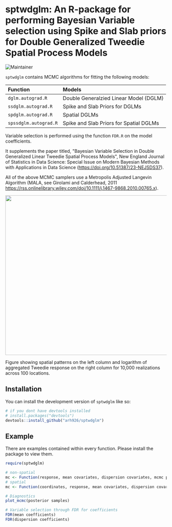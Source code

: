 
# sptwdglm: An R-package for performing Bayesian Variable selection using Spike and Slab priors for Double Generalized Tweedie Spatial Process Models

<!-- badges: start -->
![Maintainer](https://img.shields.io/badge/maintainer-arh926-blue)
<!-- badges: end -->

`sptwdglm` contains MCMC algorithms for fitting the following models:

Function   | Models
:---- | :-------------
`dglm.autograd.R`   | Double Generalzied Linear Model (DGLM) 
`ssdglm.autograd.R`  | Spike and Slab Priors for DGLMs 
`spdglm.autograd.R`    | Spatial DGLMs
`spssdglm.autograd.R`    | Spike and Slab Priors for Spatial DGLMs

 Variable selection is performed using the function `FDR.R` on the model coefficients. 
 
It supplements the paper titled, "Bayesian Variable Selection in Double Generalized Linear Tweedie Spatial Process Models", New England Journal of Statistics in Data Science: Special Issue on Modern Bayesian Methods with Applications in Data Science (https://doi.org/10.51387/23-NEJSDS37). 

All of the above MCMC samplers use a Metropolis Adjusted Langevin Algorithm (MALA, see Girolami and Calderhead, 2011 https://rss.onlinelibrary.wiley.com/doi/10.1111/j.1467-9868.2010.00765.x).

<p align="center">
  <img width="650" height="500" src="https://user-images.githubusercontent.com/73150479/234196908-ea672b3c-9ceb-4472-9d43-1e865d59738d.jpg">
<p>
Figure showing spatial patterns on the left column and logarithm of aggregated Tweedie response on the right column for 10,000 realizations across 100 locations.

## Installation

You can install the development version of `sptwdglm` like so:


``` r
# if you dont have devtools installed
# install.packages("devtools")
devtools::install_github("arh926/sptwdglm")
```

## Example

There are examples contained within every function. Please install the package to view them. 

``` r
require(sptwdglm)

# non-spatial
mc <- Function(response, mean covariates, dispersion covariates, mcmc parameters)
# spatial
mc <- Function(coordinates, response, mean covariates, dispersion covariates, mcmc parameters)

# Diagnostics
plot_mcmc(posterior samples)

# Variable selection through FDR for coefficients
FDR(mean coefficients)
FDR(dispersion coefficients)
```

